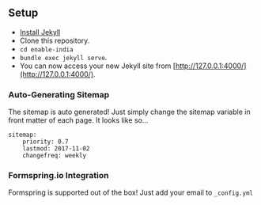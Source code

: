 ## Setup
- [Install Jekyll](https://jekyllrb.com/)
- Clone this repository.
- `cd enable-india`
- `bundle exec jekyll serve`. 
- You can now access your new Jekyll site from [http://127.0.0.1:4000/](http://127.0.0.1:4000/).

### Auto-Generating Sitemap
The sitemap is auto generated! Just simply change the sitemap variable in front matter of each page. It looks like so...
```
sitemap:
    priority: 0.7
    lastmod: 2017-11-02
    changefreq: weekly
```

### Formspring.io Integration
Formspring is supported out of the box! Just add your email to ```_config.yml```
